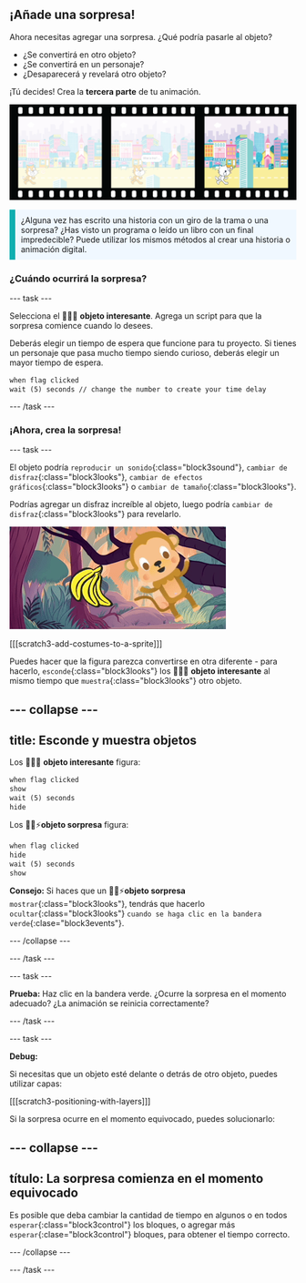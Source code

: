 ## ¡Añade una sorpresa!

Ahora necesitas agregar una sorpresa. ¿Qué podría pasarle al objeto?
- ¿Se convertirá en otro objeto?
- ¿Se convertirá en un personaje?
- ¿Desaparecerá y revelará otro objeto?

¡Tú decides! Crea la **tercera parte** de tu animación.

![Una tira de película con 3 fotogramas. El tercer cuadro está resaltado. El cuadro muestra una escena con un personaje que mira sorprendido a un objeto.](images/surprise.png)

<p style="border-left: solid; border-width:10px; border-color: #0faeb0; background-color: aliceblue; padding: 10px;">
¿Alguna vez has escrito una historia con un giro de la trama o una sorpresa? ¿Has visto un programa o leído un libro con un final impredecible? Puede utilizar los mismos métodos al crear una historia o animación digital. 
</p>

### ¿Cuándo ocurrirá la sorpresa?

--- task ---

Selecciona el 🎂🎾🎁 **objeto interesante**. Agrega un script para que la sorpresa comience cuando lo desees.

Deberás elegir un tiempo de espera que funcione para tu proyecto. Si tienes un personaje que pasa mucho tiempo siendo curioso, deberás elegir un mayor tiempo de espera.

```blocks3
when flag clicked
wait (5) seconds // change the number to create your time delay
```

--- /task ---

### ¡Ahora, crea la sorpresa!

--- task ---

El objeto podría `reproducir un sonido`{:class="block3sound"}, `cambiar de disfraz`{:class="block3looks"}, `cambiar de efectos gráficos`{:class="block3looks"} o `cambiar de tamaño`{:class="block3looks"}.

Podrías agregar un disfraz increíble al objeto, luego podría `cambiar de disfraz`{:class="block3looks"} para revelarlo.

![Un fondo desértico con una roca sacudiendose de un lado a otro.](images/bat.gif)

[[[scratch3-add-costumes-to-a-sprite]]]

Puedes hacer que la figura parezca convertirse en otra diferente - para hacerlo, `esconde`{:class="block3looks"} los 🎂🎾🎁 **objeto interesante** al mismo tiempo que `muestra`{:class="block3looks"} otro objeto.

--- collapse ---
---
title: Esconde y muestra objetos
---

Los 🎂🎾🎁 **objeto interesante** figura:
```blocks3
when flag clicked
show
wait (5) seconds
hide
```

Los 🎷👻⚡**objeto sorpresa** figura:
```blocks3
when flag clicked
hide
wait (5) seconds
show
```

**Consejo:** Si haces que un 🎷👻⚡**objeto sorpresa** `mostrar`{:class="block3looks"}, tendrás que hacerlo `ocultar`{:class="block3looks"} `cuando se haga clic en la bandera verde`{:clase="block3events"}.

--- /collapse ---

--- /task ---

--- task ---

**Prueba:** Haz clic en la bandera verde. ¿Ocurre la sorpresa en el momento adecuado? ¿La animación se reinicia correctamente?

--- /task ---

--- task ---

**Debug:**

Si necesitas que un objeto esté delante o detrás de otro objeto, puedes utilizar capas:

[[[scratch3-positioning-with-layers]]]

Si la sorpresa ocurre en el momento equivocado, puedes solucionarlo:

--- collapse ---
---
título: La sorpresa comienza en el momento equivocado
---

Es posible que deba cambiar la cantidad de tiempo en algunos o en todos `esperar`{:class="block3control"} los bloques, o agregar más `esperar`{:clase="block3control"} bloques, para obtener el tiempo correcto.

--- /collapse ---

--- /task ---

